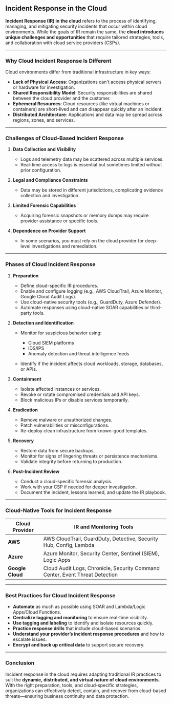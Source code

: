 ## **Incident Response in the Cloud**

**Incident Response (IR) in the cloud** refers to the process of identifying, managing, and mitigating security incidents that occur within cloud environments. While the goals of IR remain the same, the **cloud introduces unique challenges and opportunities** that require tailored strategies, tools, and collaboration with cloud service providers (CSPs).

---

### **Why Cloud Incident Response Is Different**

Cloud environments differ from traditional infrastructure in key ways:

* **Lack of Physical Access**: Organizations can't access physical servers or hardware for investigation.
* **Shared Responsibility Model**: Security responsibilities are shared between the cloud provider and the customer.
* **Ephemeral Resources**: Cloud resources (like virtual machines or containers) are short-lived and can disappear quickly after an incident.
* **Distributed Architecture**: Applications and data may be spread across regions, zones, and services.

---

### **Challenges of Cloud-Based Incident Response**

1. **Data Collection and Visibility**

   * Logs and telemetry data may be scattered across multiple services.
   * Real-time access to logs is essential but sometimes limited without prior configuration.

2. **Legal and Compliance Constraints**

   * Data may be stored in different jurisdictions, complicating evidence collection and investigation.

3. **Limited Forensic Capabilities**

   * Acquiring forensic snapshots or memory dumps may require provider assistance or specific tools.

4. **Dependence on Provider Support**

   * In some scenarios, you must rely on the cloud provider for deep-level investigations and remediation.

---

### **Phases of Cloud Incident Response**

1. **Preparation**

   * Define cloud-specific IR procedures.
   * Enable and configure logging (e.g., AWS CloudTrail, Azure Monitor, Google Cloud Audit Logs).
   * Use cloud-native security tools (e.g., GuardDuty, Azure Defender).
   * Automate responses using cloud-native SOAR capabilities or third-party tools.

2. **Detection and Identification**

   * Monitor for suspicious behavior using:

     * Cloud SIEM platforms
     * IDS/IPS
     * Anomaly detection and threat intelligence feeds
   * Identify if the incident affects cloud workloads, storage, databases, or APIs.

3. **Containment**

   * Isolate affected instances or services.
   * Revoke or rotate compromised credentials and API keys.
   * Block malicious IPs or disable services temporarily.

4. **Eradication**

   * Remove malware or unauthorized changes.
   * Patch vulnerabilities or misconfigurations.
   * Re-deploy clean infrastructure from known-good templates.

5. **Recovery**

   * Restore data from secure backups.
   * Monitor for signs of lingering threats or persistence mechanisms.
   * Validate integrity before returning to production.

6. **Post-Incident Review**

   * Conduct a cloud-specific forensic analysis.
   * Work with your CSP if needed for deeper investigation.
   * Document the incident, lessons learned, and update the IR playbook.

---

### **Cloud-Native Tools for Incident Response**

| **Cloud Provider** | **IR and Monitoring Tools**                                                  |
| ------------------ | ---------------------------------------------------------------------------- |
| **AWS**            | AWS CloudTrail, GuardDuty, Detective, Security Hub, Config, Lambda           |
| **Azure**          | Azure Monitor, Security Center, Sentinel (SIEM), Logic Apps                  |
| **Google Cloud**   | Cloud Audit Logs, Chronicle, Security Command Center, Event Threat Detection |

---

### **Best Practices for Cloud Incident Response**

* **Automate** as much as possible using SOAR and Lambda/Logic Apps/Cloud Functions.
* **Centralize logging and monitoring** to ensure real-time visibility.
* **Use tagging and labeling** to identify and isolate resources quickly.
* **Practice response drills** that include cloud-based scenarios.
* **Understand your provider’s incident response procedures** and how to escalate issues.
* **Encrypt and back up critical data** to support secure recovery.

---

### **Conclusion**

Incident response in the cloud requires adapting traditional IR practices to suit the **dynamic, distributed, and virtual nature of cloud environments**. With the right preparation, tools, and cloud-specific strategies, organizations can effectively detect, contain, and recover from cloud-based threats—ensuring business continuity and data protection.
